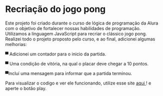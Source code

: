 <h1>Recriação do jogo pong</h1>

Este projeto foi criado durante o curso de lógica de programação da Alura com o objetivo de fortalecer nossas habilidades de programação.
Utilizamos a linguagem JavaScript para recriar o clássico jogo pong.
Realizei todo o projeto proposto pelo curso, e ao final, adicionei algumas melhorias:

▀ Adicionei um contador para o inicio da partida.

▀ Uma condição de vitória, na qual o placar deve chegar a 10 pontos.

▀Incluí uma mensagem para informar que a partida terminou.


Para visualizar o codigo  e ver ele funcionando, utilize esse site <a href= https://editor.p5js.org/MonteiroBR/sketches/V1uxrU7Ss> aqui </a>!
e aperte o botão play.
